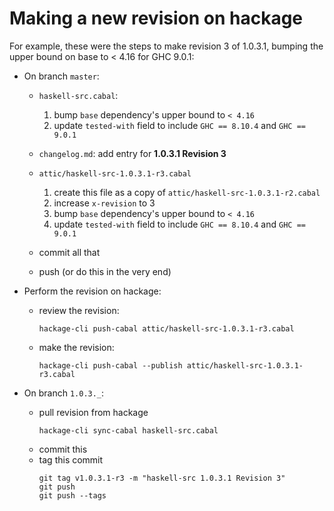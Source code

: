 Making a new revision on hackage
================================

For example, these were the steps to make revision 3 of 1.0.3.1,
bumping the upper bound on base to < 4.16 for GHC 9.0.1:

* On branch `master`:

  - `haskell-src.cabal`:
    1. bump `base` dependency's upper bound to `< 4.16`
    2. update `tested-with` field to include `GHC == 8.10.4` and `GHC == 9.0.1`

  - `changelog.md`:
    add entry for __1.0.3.1 Revision 3__

  - `attic/haskell-src-1.0.3.1-r3.cabal`
    1. create this file as a copy of `attic/haskell-src-1.0.3.1-r2.cabal`
    2. increase `x-revision` to 3
    3. bump `base` dependency's upper bound to `< 4.16`
    2. update `tested-with` field to include `GHC == 8.10.4` and `GHC == 9.0.1`

  - commit all that
  - push (or do this in the very end)

* Perform the revision on hackage:

  - review the revision:
    ```
    hackage-cli push-cabal attic/haskell-src-1.0.3.1-r3.cabal
    ```

  - make the revision:
    ```
    hackage-cli push-cabal --publish attic/haskell-src-1.0.3.1-r3.cabal
    ```

* On branch `1.0.3._`:

  - pull revision from hackage
    ```
    hackage-cli sync-cabal haskell-src.cabal
    ```
  - commit this
  - tag this commit
    ```
    git tag v1.0.3.1-r3 -m "haskell-src 1.0.3.1 Revision 3"
    git push
    git push --tags
    ```
